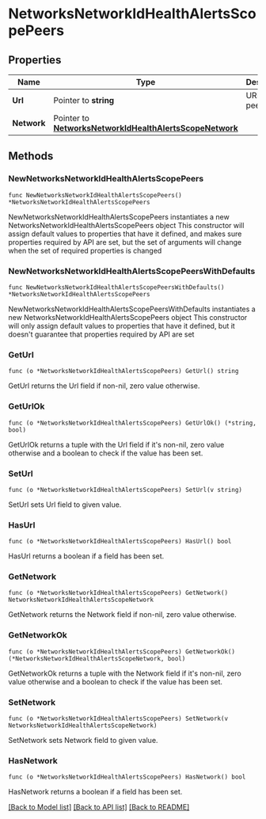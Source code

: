 # NetworksNetworkIdHealthAlertsScopePeers

## Properties

Name | Type | Description | Notes
------------ | ------------- | ------------- | -------------
**Url** | Pointer to **string** | URL to the peer | [optional] 
**Network** | Pointer to [**NetworksNetworkIdHealthAlertsScopeNetwork**](NetworksNetworkIdHealthAlertsScopeNetwork.md) |  | [optional] 

## Methods

### NewNetworksNetworkIdHealthAlertsScopePeers

`func NewNetworksNetworkIdHealthAlertsScopePeers() *NetworksNetworkIdHealthAlertsScopePeers`

NewNetworksNetworkIdHealthAlertsScopePeers instantiates a new NetworksNetworkIdHealthAlertsScopePeers object
This constructor will assign default values to properties that have it defined,
and makes sure properties required by API are set, but the set of arguments
will change when the set of required properties is changed

### NewNetworksNetworkIdHealthAlertsScopePeersWithDefaults

`func NewNetworksNetworkIdHealthAlertsScopePeersWithDefaults() *NetworksNetworkIdHealthAlertsScopePeers`

NewNetworksNetworkIdHealthAlertsScopePeersWithDefaults instantiates a new NetworksNetworkIdHealthAlertsScopePeers object
This constructor will only assign default values to properties that have it defined,
but it doesn't guarantee that properties required by API are set

### GetUrl

`func (o *NetworksNetworkIdHealthAlertsScopePeers) GetUrl() string`

GetUrl returns the Url field if non-nil, zero value otherwise.

### GetUrlOk

`func (o *NetworksNetworkIdHealthAlertsScopePeers) GetUrlOk() (*string, bool)`

GetUrlOk returns a tuple with the Url field if it's non-nil, zero value otherwise
and a boolean to check if the value has been set.

### SetUrl

`func (o *NetworksNetworkIdHealthAlertsScopePeers) SetUrl(v string)`

SetUrl sets Url field to given value.

### HasUrl

`func (o *NetworksNetworkIdHealthAlertsScopePeers) HasUrl() bool`

HasUrl returns a boolean if a field has been set.

### GetNetwork

`func (o *NetworksNetworkIdHealthAlertsScopePeers) GetNetwork() NetworksNetworkIdHealthAlertsScopeNetwork`

GetNetwork returns the Network field if non-nil, zero value otherwise.

### GetNetworkOk

`func (o *NetworksNetworkIdHealthAlertsScopePeers) GetNetworkOk() (*NetworksNetworkIdHealthAlertsScopeNetwork, bool)`

GetNetworkOk returns a tuple with the Network field if it's non-nil, zero value otherwise
and a boolean to check if the value has been set.

### SetNetwork

`func (o *NetworksNetworkIdHealthAlertsScopePeers) SetNetwork(v NetworksNetworkIdHealthAlertsScopeNetwork)`

SetNetwork sets Network field to given value.

### HasNetwork

`func (o *NetworksNetworkIdHealthAlertsScopePeers) HasNetwork() bool`

HasNetwork returns a boolean if a field has been set.


[[Back to Model list]](../README.md#documentation-for-models) [[Back to API list]](../README.md#documentation-for-api-endpoints) [[Back to README]](../README.md)


